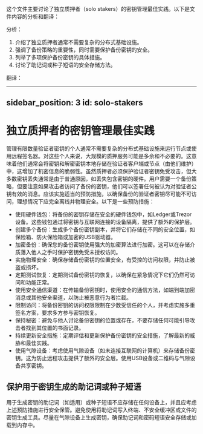 这个文件主要讨论了独立质押者（solo stakers）的密钥管理最佳实践。以下是文件内容的分析和翻译：

分析：
1. 介绍了独立质押者通常不需要复杂的分布式基础设施。
2. 强调了备份策略的重要性，同时需要保护备份密钥的安全。
3. 列举了多项保护备份密钥的具体措施。
4. 讨论了助记词或种子短语的安全存储方法。

翻译：

---
sidebar_position: 3
id: solo-stakers
---

# 独立质押者的密钥管理最佳实践

管理有限数量验证者密钥的个人通常不需要复杂的分布式基础设施来运行节点或使用远程签名器。对这些个人来说，大规模的质押服务可能是多余和不必要的。这意味着他们通常会将密钥和解密密钥本地存储在验证者客户端或节点（由他们维护）中，这增加了机密信息的脆弱性。虽然质押者必须保护验证者密钥免受攻击，但大多数密钥丢失通常是由于普通原因，如丢失包含密钥的硬件。用户需要一个备份策略，但要注意如果攻击者访问了备份的密钥，他们可以签署任何被认为对验证者公钥有效的消息。应该实施适当的预防措施，以确保备份的验证者密钥尽可能不可访问，理想情况下应完全离线并物理安全。以下是一些预防措施：

- 使用硬件钱包：将备份的密钥存储在安全的硬件钱包中，如Ledger或Trezor设备。这些钱包通过将密钥与互联网连接的设备隔离，提供了额外的保护层。
- 创建多个备份：生成多个备份密钥副本，并将它们存储在不同的安全位置，如保险箱、防火保险箱或加密的USB驱动器。
- 加密备份：确保您的备份密钥使用强大的加密算法进行加密。这可以在存储介质落入他人之手时保护密钥免受未授权访问。
- 实施物理安全：确保存储备份密钥的位置安全，有受控的访问权限，并防止被盗或损坏。
- 定期测试恢复：定期测试备份密钥的恢复，以确保在紧急情况下它们仍然可访问和功能正常。
- 使用安全通信渠道：在传输备份密钥时，使用安全的通信方法，如端到端加密消息或其他安全渠道，以防止被恶意行为者拦截。
- 限制访问：将备份密钥的访问权限限制在少数受信任的个人，并考虑实施多重签名方案，要求多方参与密钥恢复。
- 保持秘密：避免与他人讨论备份密钥的位置或存在，不要存储任何可能引导攻击者找到其位置的书面记录。
- 持续更新安全措施：定期评估和更新保护备份密钥的安全措施，了解最新的威胁和最佳实践。
- 使用气隙设备：考虑使用气隙设备（如未连接互联网的计算机）来存储备份密钥。这为防止远程攻击提供了额外的安全层。使用USB设备或二维码与气隙设备共享密钥。

## 保护用于密钥生成的助记词或种子短语

用于生成密钥的助记词（如适用）或种子短语不应存储在任何设备上，并且应考虑上述预防措施进行安全保管。避免使用将助记词写入终端、不安全缓冲区或文件的密钥生成工具。尽量在气隙设备上生成密钥，确保助记词和密码短语安全存储或加载到内存中。







